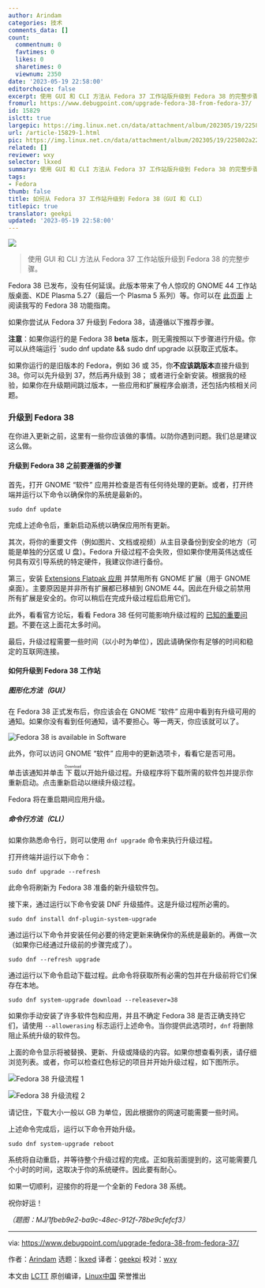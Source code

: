 ```yaml
---
author: Arindam
categories: 技术
comments_data: []
count:
  commentnum: 0
  favtimes: 0
  likes: 0
  sharetimes: 0
  viewnum: 2350
date: '2023-05-19 22:58:00'
editorchoice: false
excerpt: 使用 GUI 和 CLI 方法从 Fedora 37 工作站版升级到 Fedora 38 的完整步骤。
fromurl: https://www.debugpoint.com/upgrade-fedora-38-from-fedora-37/
id: 15829
islctt: true
largepic: https://img.linux.net.cn/data/attachment/album/202305/19/225802a22pkken0nubiw9g.jpg
url: /article-15829-1.html
pic: https://img.linux.net.cn/data/attachment/album/202305/19/225802a22pkken0nubiw9g.jpg.thumb.jpg
related: []
reviewer: wxy
selector: lkxed
summary: 使用 GUI 和 CLI 方法从 Fedora 37 工作站版升级到 Fedora 38 的完整步骤。
tags:
- Fedora
thumb: false
title: 如何从 Fedora 37 工作站升级到 Fedora 38（GUI 和 CLI）
titlepic: true
translator: geekpi
updated: '2023-05-19 22:58:00'
---
```


![](https://img.linux.net.cn/data/attachment/album/202305/19/225802a22pkken0nubiw9g.jpg)



> 
> 使用 GUI 和 CLI 方法从 Fedora 37 工作站版升级到 Fedora 38 的完整步骤。
> 
> 
> 


Fedora 38 已发布，没有任何延误。此版本带来了令人惊叹的 GNOME 44 工作站版桌面、KDE Plasma 5.27（最后一个 Plasma 5 系列）等。你可以在 [此页面](https://www.debugpoint.com/fedora-38/) 上阅读我写的 Fedora 38 功能指南。


如果你尝试从 Fedora 37 升级到 Fedora 38，请遵循以下推荐步骤。


**注意**：如果你运行的是 Fedora 38 **beta** 版本，则无需按照以下步骤进行升级。你可以从终端运行 `sudo dnf update && sudo dnf upgrade 以获取正式版本。


如果你运行的是旧版本的 Fedora，例如 36 或 35，你**不应该跳版本**直接升级到 38。你可以先升级到 37，然后再升级到 38； 或者进行全新安装。根据我的经验，如果你在升级期间跳过版本，一些应用和扩展程序会崩溃，还包括内核相关问题。


### 升级到 Fedora 38


在你进入更新之前，这里有一些你应该做的事情。以防你遇到问题。我们总是建议这么做。


#### 升级到 Fedora 38 之前要遵循的步骤


首先，打开 GNOME “软件” 应用并检查是否有任何待处理的更新。或者，打开终端并运行以下命令以确保你的系统是最新的。



```
sudo dnf update

```

完成上述命令后，重新启动系统以确保应用所有更新。


其次，将你的重要文件（例如图片、文档或视频）从主目录备份到安全的地方（可能是单独的分区或 U 盘）。Fedora 升级过程不会失败，但如果你使用英伟达或任何具有双引导系统的特定硬件，我建议你进行备份。


第三，安装 [Extensions Flatpak 应用](https://flathub.org/apps/details/org.gnome.Extensions) 并禁用所有 GNOME 扩展（用于 GNOME 桌面）。主要原因是并非所有扩展都已移植到 GNOME 44。因此在升级之前禁用所有扩展是安全的。你可以稍后在完成升级过程后启用它们。


此外，看看官方论坛，看看 Fedora 38 任何可能影响升级过程的 [已知的重要问题](https://discussion.fedoraproject.org/tags/c/ask/common-issues/82/none/f38)。不要在这上面花太多时间。


最后，升级过程需要一些时间（以小时为单位），因此请确保你有足够的时间和稳定的互联网连接。


#### 如何升级到 Fedora 38 工作站


##### 图形化方法（GUI）


在 Fedora 38 正式发布后，你应该会在 GNOME “软件” 应用中看到有升级可用的通知。如果你没有看到任何通知，请不要担心。等一两天，你应该就可以了。


![Fedora 38 is available in Software](https://img.linux.net.cn/data/attachment/album/202305/19/225950avmccvm0s90v11ld.jpg)


此外，你可以访问 GNOME “软件” 应用中的更新选项卡，看看它是否可用。


单击该通知并单击 <ruby> 下载 <rt>  Download </rt></ruby> 以开始升级过程。升级程序将下载所需的软件包并提示你重新启动。点击重新启动以继续升级过程。


Fedora 将在重启期间应用升级。


##### 命令行方法（CLI）


如果你熟悉命令行，则可以使用 `dnf upgrade` 命令来执行升级过程。


打开终端并运行以下命令：



```
sudo dnf upgrade --refresh

```

此命令将刷新为 Fedora 38 准备的新升级软件包。


接下来，通过运行以下命令安装 DNF 升级插件。这是升级过程所必需的。



```
sudo dnf install dnf-plugin-system-upgrade

```

通过运行以下命令并安装任何必要的待定更新来确保你的系统是最新的。再做一次（如果你已经通过升级前的步骤完成了）。



```
sudo dnf --refresh upgrade

```

通过运行以下命令启动下载过程。此命令将获取所有必需的包并在升级前将它们保存在本地。



```
sudo dnf system-upgrade download --releasever=38

```

如果你手动安装了许多软件包和应用，并且不确定 Fedora 38 是否正确支持它们，请使用 `--allowerasing` 标志运行上述命令。当你提供此选项时，`dnf` 将删除阻止系统升级的软件包。


上面的命令显示将被替换、更新、升级或降级的内容。如果你想查看列表，请仔细浏览列表。或者，你可以检查红色标记的项目并开始升级过程，如下图所示。


![Fedora 38 升级流程 1](https://img.linux.net.cn/data/attachment/album/202305/19/225959mb7ptqy7fqyt7pl6.jpg)


![Fedora 38 升级流程 2](https://img.linux.net.cn/data/attachment/album/202305/19/230007bfd7m7xumzzmvv1m.jpg)


请记住，下载大小一般以 GB 为单位，因此根据你的网速可能需要一些时间。


上述命令完成后，运行以下命令开始升级。



```
sudo dnf system-upgrade reboot

```

系统将自动重启，并等待整个升级过程的完成。正如我前面提到的，这可能需要几个小时的时间，这取决于你的系统硬件。因此要有耐心。


如果一切顺利，迎接你的将是一个全新的 Fedora 38 系统。


祝你好运！


*（题图：MJ/1fbeb9e2-ba9c-48ec-912f-78be9cfefcf3）*




---


via: <https://www.debugpoint.com/upgrade-fedora-38-from-fedora-37/>


作者：[Arindam](https://www.debugpoint.com/author/admin1/) 选题：[lkxed](https://github.com/lkxed/) 译者：[geekpi](https://github.com/geekpi) 校对：[wxy](https://github.com/wxy)


本文由 [LCTT](https://github.com/LCTT/TranslateProject) 原创编译，[Linux中国](https://linux.cn/) 荣誉推出